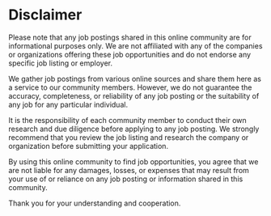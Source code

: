 # Disclaimer
Please note that any job postings shared in this online community are for informational purposes only. We are not affiliated with any of the companies or organizations offering these job opportunities and do not endorse any specific job listing or employer.

We gather job postings from various online sources and share them here as a service to our community members. However, we do not guarantee the accuracy, completeness, or reliability of any job posting or the suitability of any job for any particular individual.

It is the responsibility of each community member to conduct their own research and due diligence before applying to any job posting. We strongly recommend that you review the job listing and research the company or organization before submitting your application.

By using this online community to find job opportunities, you agree that we are not liable for any damages, losses, or expenses that may result from your use of or reliance on any job posting or information shared in this community.

Thank you for your understanding and cooperation.
